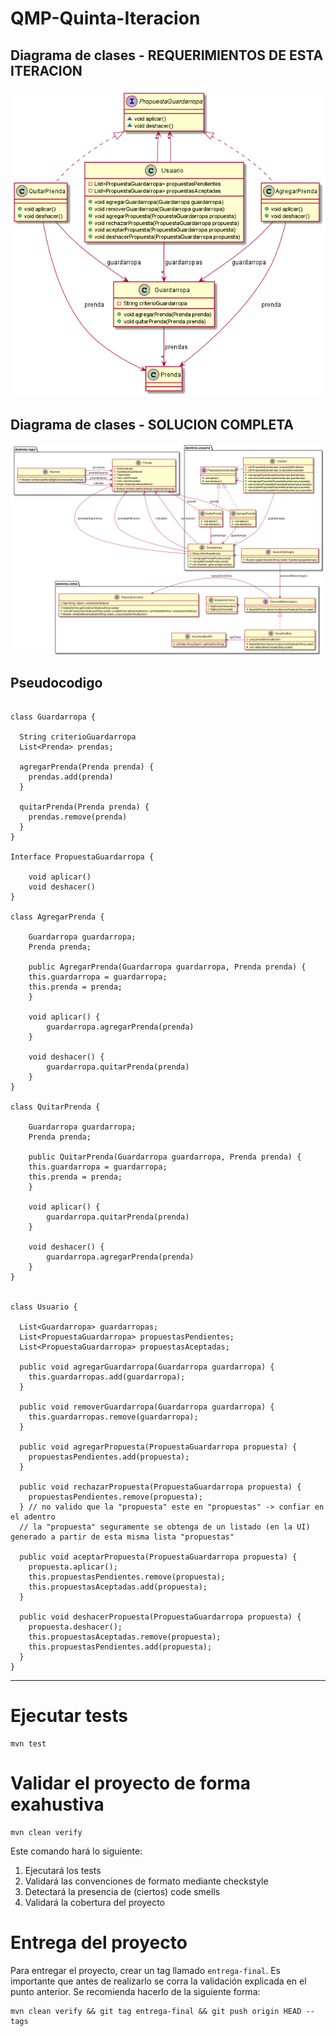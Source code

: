 # QMP-Quinta-Iteracion

## Diagrama de clases - REQUERIMIENTOS DE ESTA ITERACION

<p align="center"> 
<img src="diagramas/qmp5-r.png">
</p>

## Diagrama de clases - SOLUCION COMPLETA

<p align="center"> 
<img src="diagramas/qmp5.png">
</p>

## Pseudocodigo

~~~

class Guardarropa {

  String criterioGuardarropa
  List<Prenda> prendas;
  
  agregarPrenda(Prenda prenda) {
    prendas.add(prenda)
  }
  
  quitarPrenda(Prenda prenda) {
    prendas.remove(prenda)
  }
}

Interface PropuestaGuardarropa {
    
    void aplicar()
    void deshacer()
}

class AgregarPrenda {

    Guardarropa guardarropa;
    Prenda prenda;

    public AgregarPrenda(Guardarropa guardarropa, Prenda prenda) {
    this.guardarropa = guardarropa;
    this.prenda = prenda;
    }
    
    void aplicar() {
        guardarropa.agregarPrenda(prenda)
    }
    
    void deshacer() {
        guardarropa.quitarPrenda(prenda)
    }
}

class QuitarPrenda {

    Guardarropa guardarropa;
    Prenda prenda;

    public QuitarPrenda(Guardarropa guardarropa, Prenda prenda) {
    this.guardarropa = guardarropa;
    this.prenda = prenda;
    }
    
    void aplicar() {
        guardarropa.quitarPrenda(prenda)
    }
    
    void deshacer() {
        guardarropa.agregarPrenda(prenda)
    }
}


class Usuario {

  List<Guardarropa> guardarropas;
  List<PropuestaGuardarropa> propuestasPendientes;
  List<PropuestaGuardarropa> propuestasAceptadas;
  
  public void agregarGuardarropa(Guardarropa guardarropa) {
    this.guardarropas.add(guardarropa);
  }

  public void removerGuardarropa(Guardarropa guardarropa) {
    this.guardarropas.remove(guardarropa);
  }

  public void agregarPropuesta(PropuestaGuardarropa propuesta) {
    propuestasPendientes.add(propuesta);
  }

  public void rechazarPropuesta(PropuestaGuardarropa propuesta) {
    propuestasPendientes.remove(propuesta);
  } // no valido que la "propuesta" este en "propuestas" -> confiar en el adentro
  // la "propuesta" seguramente se obtenga de un listado (en la UI) generado a partir de esta misma lista "propuestas"

  public void aceptarPropuesta(PropuestaGuardarropa propuesta) {
    propuesta.aplicar();
    this.propuestasPendientes.remove(propuesta);
    this.propuestasAceptadas.add(propuesta);
  }

  public void deshacerPropuesta(PropuestaGuardarropa propuesta) {
    propuesta.deshacer();
    this.propuestasAceptadas.remove(propuesta);
    this.propuestasPendientes.add(propuesta);
  }
}  

~~~

---


# Ejecutar tests

```
mvn test
```

# Validar el proyecto de forma exahustiva

```
mvn clean verify
```

Este comando hará lo siguiente:

 1. Ejecutará los tests
 2. Validará las convenciones de formato mediante checkstyle
 3. Detectará la presencia de (ciertos) code smells
 4. Validará la cobertura del proyecto

# Entrega del proyecto

Para entregar el proyecto, crear un tag llamado `entrega-final`. Es importante que antes de realizarlo se corra la validación
explicada en el punto anterior. Se recomienda hacerlo de la siguiente forma:

```
mvn clean verify && git tag entrega-final && git push origin HEAD --tags
```

